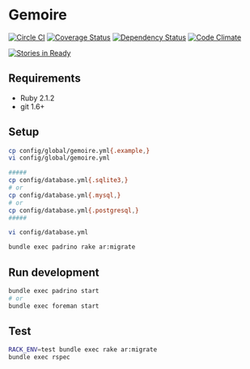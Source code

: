 # Gemoire

[![Circle CI](https://circleci.com/gh/sue445/gemoire/tree/master.png?style=badge)](https://circleci.com/gh/sue445/gemoire/tree/master)
[![Coverage Status](https://img.shields.io/coveralls/sue445/gemoire.svg)](https://coveralls.io/r/sue445/gemoire)
[![Dependency Status](https://gemnasium.com/sue445/gemoire.svg)](https://gemnasium.com/sue445/gemoire)
[![Code Climate](https://codeclimate.com/github/sue445/gemoire/badges/gpa.svg)](https://codeclimate.com/github/sue445/gemoire)

[![Stories in Ready](https://badge.waffle.io/sue445/gemoire.svg?label=ready&title=Ready)](http://waffle.io/sue445/gemoire)

## Requirements
* Ruby 2.1.2
* git 1.6+

## Setup
```bash
cp config/global/gemoire.yml{.example,}
vi config/global/gemoire.yml

#####
cp config/database.yml{.sqlite3,}
# or
cp config/database.yml{.mysql,}
# or
cp config/database.yml{.postgresql,}
#####

vi config/database.yml

bundle exec padrino rake ar:migrate
```

## Run development
```bash
bundle exec padrino start
# or
bundle exec foreman start
```

## Test
```bash
RACK_ENV=test bundle exec rake ar:migrate
bundle exec rspec
```
